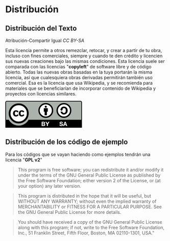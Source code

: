 # Distribución 
## Distribución del Texto
Atribución-Compartir Igual *CC BY-SA*
 
Esta licencia permite a otros remezclar, retocar, y crear a partir de tu obra, incluso con fines comerciales, siempre y cuando te den crédito y licencien sus nuevas creaciones bajo las mismas condiciones. Esta licencia suele ser comparada con las licencias "**copyleft**" de software libre y de código abierto. Todas las nuevas obras basadas en la tuya portarán la misma licencia, así que cualesquiera obras derivadas permitirán también uso comercial. Esa es la licencia que usa Wikipedia, y se recomienda para materiales que se beneficiarían de incorporar contenido de Wikipedia y proyectos con licencias similares. 

![Creative Common](Imagenes/by-sa.svg)


## Distribución de los código de ejemplo
Para los códigos que se vayan haciendo como ejemplos tendrán una licencia "**GPL v2**"

> This program is free software; you can redistribute it and/or modify it under the terms of the GNU General Public License as published by the Free Software Foundation; either version 2 of the License, or (at your option) any later version.

> This program is distributed in the hope that it will be useful, but WITHOUT ANY WARRANTY; without even the implied warranty of MERCHANTABILITY or FITNESS FOR A PARTICULAR PURPOSE.  See the GNU General Public License for more details.

> You should have received a copy of the GNU General Public License along with this program; if not, write to the Free Software Foundation, Inc., 51 Franklin Street, Fifth Floor, Boston, MA 02110-1301, USA."